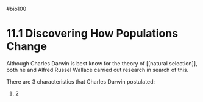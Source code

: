 #bio100 

# 11.1 Discovering How Populations Change
Although Charles Darwin is best know for the theory of [[natural selection]], both he and Alfred Russel Wallace carried out research in search of this. 

There are 3 characteristics that Charles Darwin postulated:
1. 2

